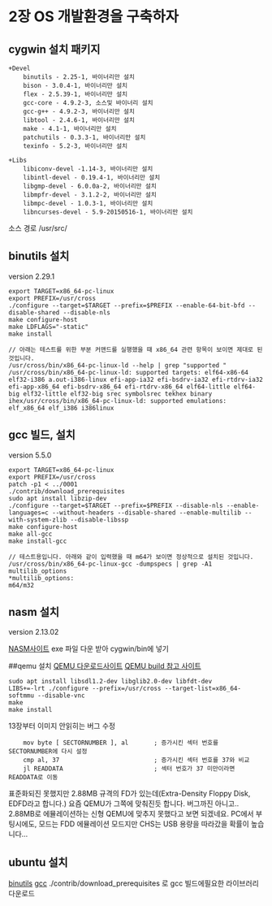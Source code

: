 # 2장 OS 개발환경을 구축하자

## cygwin 설치 패키지
```
+Devel
	binutils - 2.25-1, 바이너리만 설치
	bison - 3.0.4-1, 바이너리만 설치
	flex - 2.5.39-1, 바이너리만 설치
	gcc-core - 4.9.2-3, 소스및 바이너리 설치
	gcc-g++ - 4.9.2-3, 바이너리만 설치
	libtool - 2.4.6-1, 바이너리만 설치
	make - 4.1-1, 바이너리만 설치
	patchutils - 0.3.3-1, 바이너리만 설치
	texinfo - 5.2-3, 바이너리만 설치

+Libs
	libiconv-devel -1.14-3, 바이너리만 설치
	libintl-devel - 0.19.4-1, 바이너리만 설치
	libgmp-devel - 6.0.0a-2, 바이너리만 설치
	libmpfr-devel - 3.1.2-2, 바이너리만 설치
	libmpc-devel - 1.0.3-1, 바이너리만 설치
	libncurses-devel - 5.9-20150516-1, 바이너리만 설치
```
소스 경로 /usr/src/
## binutils 설치
version 2.29.1

```commandline
export TARGET=x86_64-pc-linux
export PREFIX=/usr/cross
./configure --target=$TARGET --prefix=$PREFIX --enable-64-bit-bfd --disable-shared --disable-nls
make configure-host
make LDFLAGS="-static"
make install

// 아래는 테스트를 위한 부분 커맨드를 실행했을 때 x86_64 관련 항목이 보이면 제대로 된 것입니다.
/usr/cross/bin/x86_64-pc-linux-ld --help | grep "supported "
/usr/cross/bin/x86_64-pc-linux-ld: supported targets: elf64-x86-64 elf32-i386 a.out-i386-linux efi-app-ia32 efi-bsdrv-ia32 efi-rtdrv-ia32 efi-app-x86_64 efi-bsdrv-x86_64 efi-rtdrv-x86_64 elf64-little elf64-big elf32-little elf32-big srec symbolsrec tekhex binary ihex/usr/cross/bin/x86_64-pc-linux-ld: supported emulations: elf_x86_64 elf_i386 i386linux
```

## gcc 빌드, 설치
version 5.5.0  

```commandline
export TARGET=x86_64-pc-linux
export PREFIX=/usr/cross
patch -p1 < ../0001
./contrib/download_prerequisites
sudo apt install libzip-dev
./configure --target=$TARGET --prefix=$PREFIX --disable-nls --enable-languages=c --without-headers --disable-shared --enable-multilib --with-system-zlib --disable-libssp
make configure-host
make all-gcc
make install-gcc

// 테스트용입니다. 아래와 같이 입력했을 때 m64가 보이면 정상적으로 설치된 것입니다.
/usr/cross/bin/x86_64-pc-linux-gcc -dumpspecs | grep -A1 multilib_options
*multilib_options:
m64/m32
```

## nasm 설치
version 2.13.02

[NASM사이트](http://www.nasm.us/)
exe 파일 다운 받아 cygwin/bin에 넣기

##qemu 설치
[QEMU 다운로드사이트](https://download.qemu.org)
[QEMU build 참고 사이트](https://wiki.qemu.org/Hosts/Linux)
```
sudo apt install libsdl1.2-dev libglib2.0-dev libfdt-dev
LIBS+=-lrt ./configure --prefix=/usr/cross --target-list=x86_64-softmmu --disable-vnc
make
make install
```
13장부터 이미지 안읽히는 버그 수정
```
    mov byte [ SECTORNUMBER ], al       ; 증가시킨 섹터 번호를 SECTORNUMBER에 다시 설정
    cmp al, 37                          ; 증가시킨 섹터 번호를 37와 비교
    jl READDATA                         ; 섹터 번호가 37 미만이라면 READDATA로 이동
```
표준화되진 못했지만 2.88MB 규격의 FD가 있는데(Extra-Density Floppy Disk, EDFD라고 합니다.)
요즘 QEMU가 그쪽에 맞춰진듯 합니다.
버그까진 아니고.. 2.88MB로 에뮬레이션하는 신형 QEMU에 맞추지 못했다고 보면 되겠네요.
PC에서 부팅시에도, 모드는 FDD 에뮬레이션 모드지만 CHS는 USB 용량을 따라갔을 확률이 높습니다...

## ubuntu 설치
[binutils](http://ftp.gnu.org/gnu/binutils/)
[gcc](https://bigsearcher.com/mirrors/gcc/releases/gcc-4.9.4/)
./contrib/download_prerequisites 로 gcc 빌드에필요한 라이브러리 다운로드